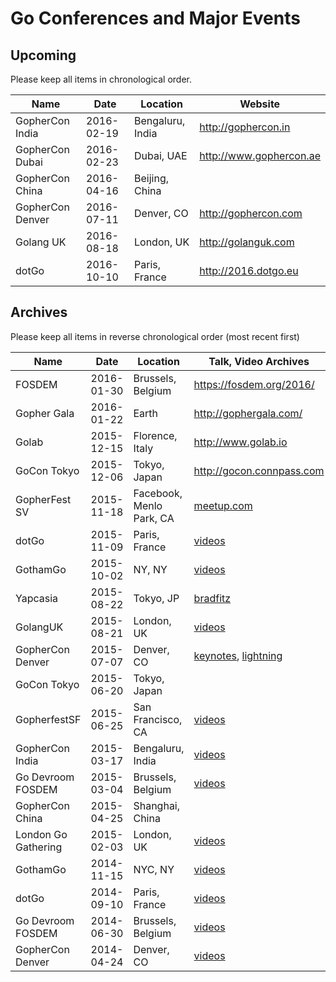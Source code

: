 # Go Conferences and Major Events


## Upcoming

Please keep all items in chronological order.


| Name |  Date | Location | Website |
|-------|-----------|----------|------------|
| GopherCon India | 2016-02-19 | Bengaluru, India | http://gophercon.in |
| GopherCon Dubai | 2016-02-23 | Dubai, UAE | http://www.gophercon.ae |
| GopherCon China | 2016-04-16 | Beijing, China | |
| GopherCon Denver | 2016-07-11 | Denver, CO | http://gophercon.com |
| Golang UK | 2016-08-18 | London, UK | http://golanguk.com |
| dotGo | 2016-10-10 | Paris, France | http://2016.dotgo.eu |

## Archives

Please keep all items in reverse chronological order (most recent first)

| Name | Date | Location | Talk, Video Archives |
|------|------------|----------|----------------|
| FOSDEM | 2016-01-30 | Brussels, Belgium | https://fosdem.org/2016/ |
| Gopher Gala | 2016-01-22 | Earth | http://gophergala.com/ |
| Golab | 2015-12-15 | Florence, Italy | http://www.golab.io |
| GoCon Tokyo | 2015-12-06 | Tokyo, Japan | http://gocon.connpass.com |
| GopherFest SV | 2015-11-18 | Facebook, Menlo Park, CA | [meetup.com](http://www.meetup.com/golangsf/events/223166840/) |
| dotGo    | 2015-11-09 | Paris, France | [videos](https://www.youtube.com/playlist?list=PLMWwKlp9xoYX4mlNDdkCOfsUG_40WCMCX) |
| GothamGo | 2015-10-02 | NY, NY | [videos](https://www.youtube.com/playlist?list=PLeGxIOPLk9ELh9tsPZMzau6CzMjfMzp9-) |
| Yapcasia | 2015-08-22 | Tokyo, JP | [bradfitz](http://yapcasia.org/2015/talk/show/6bde6c69-187a-11e5-aca1-525412004261) |
| GolangUK | 2015-08-21 | London, UK | [videos](https://www.youtube.com/playlist?list=PLDWZ5uzn69ezRJYeWxYNRMYebvf8DerHd) |
| GopherCon Denver | 2015-07-07 | Denver, CO | [keynotes](https://www.youtube.com/playlist?list=PL2ntRZ1ySWBf-_z-gHCOR2N156Nw930Hm), [lightning](https://www.youtube.com/playlist?list=PL2ntRZ1ySWBeHqlHM8DmvS8axgbrpvF9b) |
| GoCon Tokyo | 2015-06-20 | Tokyo, Japan ||
| GopherfestSF | 2015-06-25 | San Francisco, CA | [videos](https://www.youtube.com/playlist?list=PLtLJO5JKE5YB55ExLApKU0S8_eN5eaGkU) |
| GopherCon India | 2015-03-17 | Bengaluru, India | [videos](https://www.youtube.com/playlist?list=PLxFC1MYuNgJTY3uQ5Ja4F5Sz305nnrBOq) |
| Go Devroom FOSDEM | 2015-03-04 | Brussels, Belgium | [videos](https://www.youtube.com/playlist?list=PLtLJO5JKE5YDK74RZm67xfwaDgeCj7oqb) |
| GopherCon China | 2015-04-25 | Shanghai, China | |
| London Go Gathering | 2015-02-03 | London, UK | [videos](https://www.youtube.com/playlist?list=PLtLJO5JKE5YCZYDAt8-uyJbVgq1FIUpVM)|
| GothamGo | 2014-11-15 | NYC, NY | [videos](https://vimeo.com/channels/852217) |
| dotGo | 2014-09-10 | Paris, France | [videos](https://www.youtube.com/playlist?list=PLMW8Xq7bXrG58Qk-9QSy2HRh2WVeIrs7e) |
| Go Devroom FOSDEM | 2014-06-30 |Brussels, Belgium | [videos](https://www.youtube.com/playlist?list=PLtLJO5JKE5YDKG4WcaNts3IVZqhDmmuBH) |
| GopherCon Denver | 2014-04-24 | Denver, CO | [videos](https://www.youtube.com/playlist?list=PL2ntRZ1ySWBcD_BiJiDJUcyrb2w3bTulF) |
